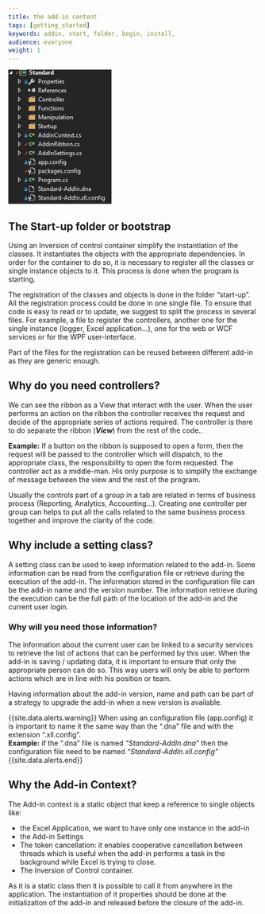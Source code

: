 ```yaml
---
title: the add-in content
tags: [getting_started]
keywords: addin, start, folder, begin, install, 
audience: everyone
weight: 1
---
```


![Content of an Add-in](images/addinStructure.png)


## The Start-up folder or bootstrap

Using an Inversion of control container simplify the instantiation of the classes. It instantiates the objects with the appropriate dependencies. In order for the container to do so, it is necessary to register all the classes or single instance objects to it. This process is done when the program is starting.

The registration of the classes and objects is done in the folder “start-up”.  All the registration process could be done in one single file. To ensure that code is easy to read or to update, we suggest to split the process in several files. For example, a file to register the controllers, another one for the single instance (logger, Excel application…), one for the web or WCF services or for the WPF user-interface. 

Part of the files for the registration can be reused between different add-in as they are generic enough. 


## Why do you need controllers?

We can see the ribbon as a View that interact with the user. When the user performs an action on the ribbon the controller receives the request and decide of the appropriate series of actions required. The controller is there to do separate the ribbon (***View***) from the rest of the code..

**Example:** If a button on the ribbon is supposed to open a form, then the request will be passed to the controller which will dispatch, to the appropriate class, the responsibility to open the form requested. The controller act as a middle-man. His only purpose is to simplify the exchange of message between the view and the rest of the program.

Usually the controls part of a group in a tab are related in terms of business process (Reporting, Analytics, Accounting…). Creating one controller per group can helps to put all the calls related to the same business process together and improve the clarity of the code.

## Why include a setting class?

A setting class can be used to keep information related to the add-in. Some information can be read from the configuration file or retrieve during the execution of the add-in. The information stored in the configuration file can be the add-in name and the version number. The information retrieve during the execution can be the full path of the location of the add-in and the current user login.

### Why will you need those information?

The information about the current user can be linked to a security services to retrieve the list of actions that can be performed by this user. When the add-in is saving / updating data, it is important to ensure that only the appropriate person can do so.  This way users will only be able to perform actions which are in line with his position or team. 

Having information about the add-in version, name and path can be part of a strategy to upgrade the add-in when a new version is available.

 {{site.data.alerts.warning}} 
When using an configuration file (app.config) it is important to name it the same way than the “.dna” file and with the extension “.xll.config”. <br/>
<b>Example:</b> if the “.dna” file is named <i>“Standard-AddIn.dna”</i> then the configuration file need to be named <i>“Standard-AddIn.xll.config”</i>
 {{site.data.alerts.end}}


## Why the Add-in Context?

The Add-in context is a static object that keep a reference to single objects like:

*   the Excel Application, we want to have only one instance in the add-in
*   the Add-in Settings
*   The token cancellation: it enables cooperative cancellation between threads which is useful when the add-in performs a task in the background while Excel is trying to close.
*   The Inversion of Control container. 

As it is a static class then it is possible to call it from anywhere in the application. The instantiation of it properties should be done at the initialization of the add-in and released before the closure of the add-in.

